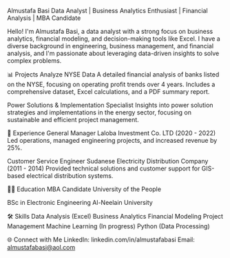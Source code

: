 Almustafa Basi
Data Analyst | Business Analytics Enthusiast | Financial Analysis | MBA Candidate

Hello! I'm Almustafa Basi, a data analyst with a strong focus on business analytics, financial modeling, and decision-making tools like Excel. I have a diverse background in engineering, business management, and financial analysis, and I'm passionate about leveraging data-driven insights to solve complex problems.

📊 Projects
Analyze NYSE Data
A detailed financial analysis of banks listed on the NYSE, focusing on operating profit trends over 4 years. 
Includes a comprehensive dataset, Excel calculations, and a PDF summary report.

Power Solutions & Implementation Specialist
Insights into power solution strategies and implementations in the energy sector, focusing on sustainable and efficient project management.

💼 Experience
General Manager
Laloba Investment Co. LTD (2020 - 2022)
Led operations, managed engineering projects, and increased revenue by 25%.

Customer Service Engineer
Sudanese Electricity Distribution Company (2011 - 2014)
Provided technical solutions and customer support for GIS-based electrical distribution systems.

🧑‍🎓 Education
MBA Candidate
University of the People

BSc in Electronic Engineering
Al-Neelain University

🛠️ Skills
Data Analysis (Excel)
Business Analytics
Financial Modeling
Project Management
Machine Learning (In progress)
Python (Data Processing)

🌐 Connect with Me
LinkedIn: linkedin.com/in/almustafabasi
Email: almustafabasi@aol.com

<!---
almustafabasi/almustafabasi is a ✨ special ✨ repository because its `README.md` (this file) appears on your GitHub profile.
You can click the Preview link to take a look at your changes.
--->
